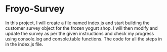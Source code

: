 # Froyo-Survey

 In this project, I will create a file named index.js  and start building the customer survey object for the frozen yogurt shop. I will then modify and update the survey as per the given instructions and check my progress using console.log and console.table functions. The code for all the steps in in the index.js file.
 
 
